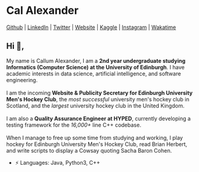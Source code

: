 # Cal Alexander  


[Github](https://github.com/CallumAlexander)
| [LinkedIn](https://www.linkedin.com/in/callum-a-95640013b/)
| [Twitter](https://twitter.com/thecatthatbarks)
| [Website](https://callumalexander.github.io/)
| [Kaggle](https://www.kaggle.com/callumalexander)
| [Instagram](https://www.instagram.com/cal.zander/)
| [Wakatime](https://wakatime.com/@CallumAlexander)

## Hi 👋, 
My name is Callum Alexander, I am a **2nd year undergraduate studying Informatics (Computer Science)
at the University of Edinburgh**. I have academic interests in data science, artificial intelligence, and
software engineering.
<br><br>
I am the incoming **Website & Publicity Secretary for Edinburgh University Men's
Hockey Club**, the *most successful* university men's hockey club in Scotland, and the *largest* university hockey club in the United Kingdom.
<br><br>
I am also a **Quality Assurance Engineer at HYPED**, currently developing a testing
framework for the *16,000+* line C++ codebase.
<br><br>
When I manage to free up some time from studying and working, 
I play hockey for Edinburgh University Men's Hockey Club, read Brian Herbert, and write scripts to display a Cowsay quoting Sacha Baron Cohen.

-  ⚡ Languages: Java, Python3, C++
